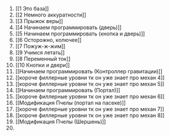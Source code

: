 1. [[1 Это база]]
2. [[2 Немного аккуратности]]
3. [[3 Прыжок веры]]
4. [[4 Начинаем программировать (дверь)]]
5. [[5 Начинаем программировать (кнопка и дверь)]]
6. [[6 Осторожно, колючее]]
7. [[7 Пожуж-ж-жим]]
8. [[9 Учимся летать]]
9. [[8 Переменный ток]]
10. [[10 Кнопки и двери]]
11. [[Начинаем программировать (Контроллер гравитации)]]
12. [[короче филлерные уровни тк он уже знает про механ 4]]
13. [[короче филлерные уровни тк он уже знает про механ 5]]
14. [[Начинаем программировать (Портал)]]
15. [[короче филлерные уровни тк он уже знает про механ 6]]
16. [[Модификация Пчелы (портал на пасеке)]]
17. [[короче филлерные уровни тк он уже знает про механ 7]]
18. [[короче филлерные уровни тк он уже знает про механ 8]]
19. [[Модификация Пчелы (Шершень)]]
20. 